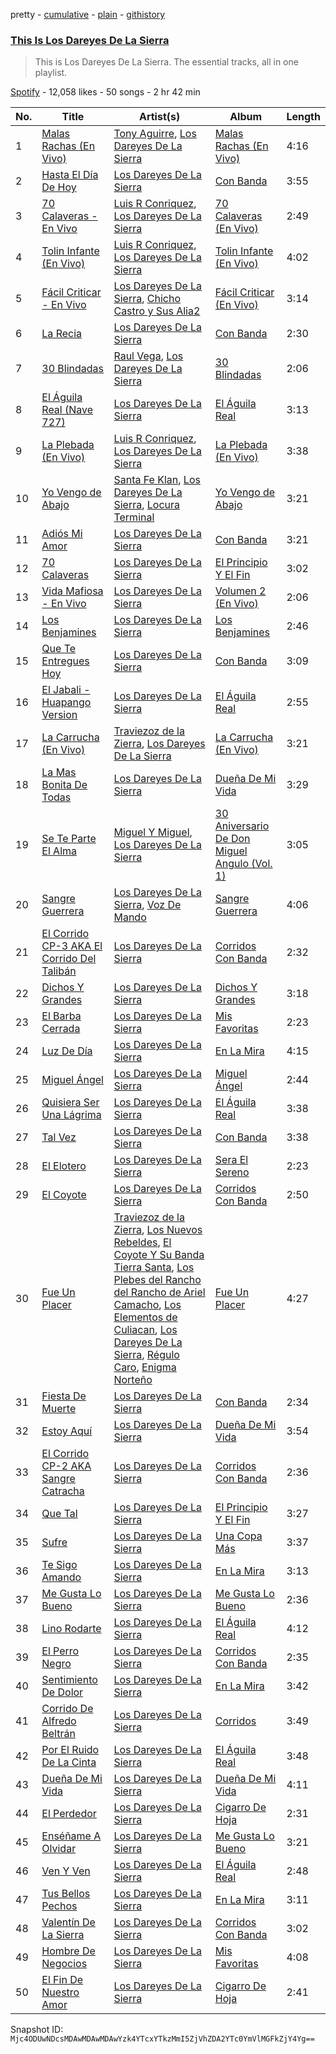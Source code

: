 pretty - [cumulative](/playlists/cumulative/37i9dQZF1DZ06evO180nDR.md) - [plain](/playlists/plain/37i9dQZF1DZ06evO180nDR) - [githistory](https://github.githistory.xyz/mackorone/spotify-playlist-archive/blob/main/playlists/plain/37i9dQZF1DZ06evO180nDR)

### [This Is Los Dareyes De La Sierra](https://open.spotify.com/playlist/37i9dQZF1DZ06evO180nDR)

> This is Los Dareyes De La Sierra\. The essential tracks, all in one playlist.

[Spotify](https://open.spotify.com/user/spotify) - 12,058 likes - 50 songs - 2 hr 42 min

| No. | Title | Artist(s) | Album | Length |
|---|---|---|---|---|
| 1 | [Malas Rachas \(En Vivo\)](https://open.spotify.com/track/3tJgIzFi8JfNNr2SukMISp) | [Tony Aguirre](https://open.spotify.com/artist/6twEaJ9RPRYiCmWapjG8xh), [Los Dareyes De La Sierra](https://open.spotify.com/artist/1ZMJSCQw8DIefcLb1FIpY0) | [Malas Rachas \(En Vivo\)](https://open.spotify.com/album/6RQExWvMa6De96hdwfxdDi) | 4:16 |
| 2 | [Hasta El Día De Hoy](https://open.spotify.com/track/7z5jPeiVTBP7bGNk3AY7dg) | [Los Dareyes De La Sierra](https://open.spotify.com/artist/1ZMJSCQw8DIefcLb1FIpY0) | [Con Banda](https://open.spotify.com/album/27FFh23ETG95tHvD61nGVV) | 3:55 |
| 3 | [70 Calaveras \- En Vivo](https://open.spotify.com/track/0j4NhEUEQiiBtktxF7nEC4) | [Luis R Conriquez](https://open.spotify.com/artist/0pePYDrJGk8gqMRbXrLJC8), [Los Dareyes De La Sierra](https://open.spotify.com/artist/1ZMJSCQw8DIefcLb1FIpY0) | [70 Calaveras \(En Vivo\)](https://open.spotify.com/album/3hp1ptkk30lzRFQwpyjWxe) | 2:49 |
| 4 | [Tolin Infante \(En Vivo\)](https://open.spotify.com/track/3xnxQoLbFAPqVzbZdhf37m) | [Luis R Conriquez](https://open.spotify.com/artist/0pePYDrJGk8gqMRbXrLJC8), [Los Dareyes De La Sierra](https://open.spotify.com/artist/1ZMJSCQw8DIefcLb1FIpY0) | [Tolin Infante \(En Vivo\)](https://open.spotify.com/album/6hNqFGCRdl3xY33GqqHao4) | 4:02 |
| 5 | [Fácil Criticar \- En Vivo](https://open.spotify.com/track/0kT6qpxBfns68h0W6iXH63) | [Los Dareyes De La Sierra](https://open.spotify.com/artist/1ZMJSCQw8DIefcLb1FIpY0), [Chicho Castro y Sus Alia2](https://open.spotify.com/artist/0dc0PZKnH4whnbo7cPKABC) | [Fácil Criticar \(En Vivo\)](https://open.spotify.com/album/6WHyDqtHEbVn9YeJQFYGtl) | 3:14 |
| 6 | [La Recia](https://open.spotify.com/track/5PGbQgXt8bgXceoK3yZvYo) | [Los Dareyes De La Sierra](https://open.spotify.com/artist/1ZMJSCQw8DIefcLb1FIpY0) | [Con Banda](https://open.spotify.com/album/27FFh23ETG95tHvD61nGVV) | 2:30 |
| 7 | [30 Blindadas](https://open.spotify.com/track/1DSEdQdvhbBfXmDkQNZbzf) | [Raul Vega](https://open.spotify.com/artist/3RG6ihKgeBkOsLAPZxoPp9), [Los Dareyes De La Sierra](https://open.spotify.com/artist/1ZMJSCQw8DIefcLb1FIpY0) | [30 Blindadas](https://open.spotify.com/album/6sNLsF2fYslNGiQzb9NfXG) | 2:06 |
| 8 | [El Águila Real \(Nave 727\)](https://open.spotify.com/track/4PoXStxn4GkJUBykmK7WXK) | [Los Dareyes De La Sierra](https://open.spotify.com/artist/1ZMJSCQw8DIefcLb1FIpY0) | [El Águila Real](https://open.spotify.com/album/4Rt8x3lAOEwPN1XxUSWejx) | 3:13 |
| 9 | [La Plebada \(En Vivo\)](https://open.spotify.com/track/0AdIPj093vFCO7t95TWak4) | [Luis R Conriquez](https://open.spotify.com/artist/0pePYDrJGk8gqMRbXrLJC8), [Los Dareyes De La Sierra](https://open.spotify.com/artist/1ZMJSCQw8DIefcLb1FIpY0) | [La Plebada \(En Vivo\)](https://open.spotify.com/album/4XXYvofbCf6KV5ZkHGw7fq) | 3:38 |
| 10 | [Yo Vengo de Abajo](https://open.spotify.com/track/4p353XbLuVSgXlwjhpKjzp) | [Santa Fe Klan](https://open.spotify.com/artist/4tm8CEdm4pkQsEh4jIr9Yp), [Los Dareyes De La Sierra](https://open.spotify.com/artist/1ZMJSCQw8DIefcLb1FIpY0), [Locura Terminal](https://open.spotify.com/artist/6TgsrbRVzTvaXifgu46mjr) | [Yo Vengo de Abajo](https://open.spotify.com/album/1kFr4XGBfsRPrtoNVxnL8m) | 3:21 |
| 11 | [Adiós Mi Amor](https://open.spotify.com/track/1jeCMfIQVMVWToyknhkFvD) | [Los Dareyes De La Sierra](https://open.spotify.com/artist/1ZMJSCQw8DIefcLb1FIpY0) | [Con Banda](https://open.spotify.com/album/27FFh23ETG95tHvD61nGVV) | 3:21 |
| 12 | [70 Calaveras](https://open.spotify.com/track/7ifBr1r11Dt26l4liTr7Ak) | [Los Dareyes De La Sierra](https://open.spotify.com/artist/1ZMJSCQw8DIefcLb1FIpY0) | [El Principio Y El Fin](https://open.spotify.com/album/2FR5MC8QeTPajOyC3XajyH) | 3:02 |
| 13 | [Vida Mafiosa \- En Vivo](https://open.spotify.com/track/4ExcF29Gk312s57yZq5lrI) | [Los Dareyes De La Sierra](https://open.spotify.com/artist/1ZMJSCQw8DIefcLb1FIpY0) | [Volumen 2 \(En Vivo\)](https://open.spotify.com/album/6zDQ8GXYlvtL8o9s0a8Ttz) | 2:06 |
| 14 | [Los Benjamines](https://open.spotify.com/track/5YHQqBnzB1UWcwKoDiFK6b) | [Los Dareyes De La Sierra](https://open.spotify.com/artist/1ZMJSCQw8DIefcLb1FIpY0) | [Los Benjamines](https://open.spotify.com/album/0VEaLh5tBoho0M6BlbGUIa) | 2:46 |
| 15 | [Que Te Entregues Hoy](https://open.spotify.com/track/731TCVcfTO7hbtlx2lJbJo) | [Los Dareyes De La Sierra](https://open.spotify.com/artist/1ZMJSCQw8DIefcLb1FIpY0) | [Con Banda](https://open.spotify.com/album/27FFh23ETG95tHvD61nGVV) | 3:09 |
| 16 | [El Jabali \- Huapango Version](https://open.spotify.com/track/3HztqhFkIjy8Jf48FOKDJJ) | [Los Dareyes De La Sierra](https://open.spotify.com/artist/1ZMJSCQw8DIefcLb1FIpY0) | [El Águila Real](https://open.spotify.com/album/4Rt8x3lAOEwPN1XxUSWejx) | 2:55 |
| 17 | [La Carrucha \(En Vivo\)](https://open.spotify.com/track/7n9KJBLvSgJONM6Ow59fU2) | [Traviezoz de la Zierra](https://open.spotify.com/artist/1tX4Yf64m81Ju9THQiXAzn), [Los Dareyes De La Sierra](https://open.spotify.com/artist/1ZMJSCQw8DIefcLb1FIpY0) | [La Carrucha \(En Vivo\)](https://open.spotify.com/album/2vI8Aflm0jIOqszgQuGaTG) | 3:21 |
| 18 | [La Mas Bonita De Todas](https://open.spotify.com/track/4cFSwcJFUiOQJckhkEvSEn) | [Los Dareyes De La Sierra](https://open.spotify.com/artist/1ZMJSCQw8DIefcLb1FIpY0) | [Dueña De Mi Vida](https://open.spotify.com/album/6f5nr9l9CD2OJYgPPKAWxS) | 3:29 |
| 19 | [Se Te Parte El Alma](https://open.spotify.com/track/6FX1hxjdmuLR4xYalLhZkZ) | [Miguel Y Miguel](https://open.spotify.com/artist/7fmQXLCgx5q0vkGArvS6mm), [Los Dareyes De La Sierra](https://open.spotify.com/artist/1ZMJSCQw8DIefcLb1FIpY0) | [30 Aniversario De Don Miguel Angulo \(Vol\. 1\)](https://open.spotify.com/album/3iEu46MqpFlCcSBGO410nu) | 3:05 |
| 20 | [Sangre Guerrera](https://open.spotify.com/track/54xui38HClfOPGWvn5ihxN) | [Los Dareyes De La Sierra](https://open.spotify.com/artist/1ZMJSCQw8DIefcLb1FIpY0), [Voz De Mando](https://open.spotify.com/artist/5sLCZx5RvQ1Cv6kguDLCLx) | [Sangre Guerrera](https://open.spotify.com/album/6NmdqOtyUIY4ZuMMf8d0kR) | 4:06 |
| 21 | [El Corrido CP\-3 AKA El Corrido Del Talibán](https://open.spotify.com/track/1WTnFa5oFYInFV4aX3sHpv) | [Los Dareyes De La Sierra](https://open.spotify.com/artist/1ZMJSCQw8DIefcLb1FIpY0) | [Corridos Con Banda](https://open.spotify.com/album/6t0RoJRFAW9eiZsrkVRUGQ) | 2:32 |
| 22 | [Dichos Y Grandes](https://open.spotify.com/track/6N9UZ5TbSrs9V6RGa9uv2V) | [Los Dareyes De La Sierra](https://open.spotify.com/artist/1ZMJSCQw8DIefcLb1FIpY0) | [Dichos Y Grandes](https://open.spotify.com/album/7p1p2zwwgFzmuky82s7URf) | 3:18 |
| 23 | [El Barba Cerrada](https://open.spotify.com/track/3yPy39fL0VgdCflXgbJZjc) | [Los Dareyes De La Sierra](https://open.spotify.com/artist/1ZMJSCQw8DIefcLb1FIpY0) | [Mis Favoritas](https://open.spotify.com/album/3U8i98qh9vg0OzxkQsV0dd) | 2:23 |
| 24 | [Luz De Día](https://open.spotify.com/track/0gv3VPyYaR5lxtpkgJayKD) | [Los Dareyes De La Sierra](https://open.spotify.com/artist/1ZMJSCQw8DIefcLb1FIpY0) | [En La Mira](https://open.spotify.com/album/3rZ0PIGZtHCSSaBKZPYJAa) | 4:15 |
| 25 | [Miguel Ángel](https://open.spotify.com/track/3GwaJCRZYlQWDASiqQt8O1) | [Los Dareyes De La Sierra](https://open.spotify.com/artist/1ZMJSCQw8DIefcLb1FIpY0) | [Miguel Ángel](https://open.spotify.com/album/0XiTVbx22tB1hJMZiH0QX6) | 2:44 |
| 26 | [Quisiera Ser Una Lágrima](https://open.spotify.com/track/09xNyMggKDROc4TYPjiUog) | [Los Dareyes De La Sierra](https://open.spotify.com/artist/1ZMJSCQw8DIefcLb1FIpY0) | [El Águila Real](https://open.spotify.com/album/4Rt8x3lAOEwPN1XxUSWejx) | 3:38 |
| 27 | [Tal Vez](https://open.spotify.com/track/04zj4lyENfdiH3Snca3SoM) | [Los Dareyes De La Sierra](https://open.spotify.com/artist/1ZMJSCQw8DIefcLb1FIpY0) | [Con Banda](https://open.spotify.com/album/27FFh23ETG95tHvD61nGVV) | 3:38 |
| 28 | [El Elotero](https://open.spotify.com/track/09BwZJMN17PDjpxBnijjyt) | [Los Dareyes De La Sierra](https://open.spotify.com/artist/1ZMJSCQw8DIefcLb1FIpY0) | [Sera El Sereno](https://open.spotify.com/album/0eDXG5ZGSYinyo2f91s48L) | 2:23 |
| 29 | [El Coyote](https://open.spotify.com/track/6bkpFoadpQOmcFE2xC5Rfs) | [Los Dareyes De La Sierra](https://open.spotify.com/artist/1ZMJSCQw8DIefcLb1FIpY0) | [Corridos Con Banda](https://open.spotify.com/album/6t0RoJRFAW9eiZsrkVRUGQ) | 2:50 |
| 30 | [Fue Un Placer](https://open.spotify.com/track/1xbJgNrATP9zyCKiM3o6NW) | [Traviezoz de la Zierra](https://open.spotify.com/artist/1tX4Yf64m81Ju9THQiXAzn), [Los Nuevos Rebeldes](https://open.spotify.com/artist/3OFZZxPrO2uYjDVglqTwEr), [El Coyote Y Su Banda Tierra Santa](https://open.spotify.com/artist/7sQ3Q6yYyg0SdpEezJN8UT), [Los Plebes del Rancho del Rancho de Ariel Camacho](https://open.spotify.com/artist/1C73c6IIUrIhfwPU8YGoBq), [Los Elementos de Culiacan](https://open.spotify.com/artist/21Plz7ujtVKM3kx6zX4eNq), [Los Dareyes De La Sierra](https://open.spotify.com/artist/1ZMJSCQw8DIefcLb1FIpY0), [Régulo Caro](https://open.spotify.com/artist/0YRwUbRxrawmnBdixwJi5W), [Enigma Norteño](https://open.spotify.com/artist/3441uYrkzgTWwjXLd13R0U) | [Fue Un Placer](https://open.spotify.com/album/39dU0zdn3mhDzE8O3mhzqZ) | 4:27 |
| 31 | [Fiesta De Muerte](https://open.spotify.com/track/6WujLvXd1gEMMGB0nKIlTU) | [Los Dareyes De La Sierra](https://open.spotify.com/artist/1ZMJSCQw8DIefcLb1FIpY0) | [Con Banda](https://open.spotify.com/album/27FFh23ETG95tHvD61nGVV) | 2:34 |
| 32 | [Estoy Aquí](https://open.spotify.com/track/4VKn45HqiDSTZEzCTVEUst) | [Los Dareyes De La Sierra](https://open.spotify.com/artist/1ZMJSCQw8DIefcLb1FIpY0) | [Dueña De Mi Vida](https://open.spotify.com/album/6f5nr9l9CD2OJYgPPKAWxS) | 3:54 |
| 33 | [El Corrido CP\-2 AKA Sangre Catracha](https://open.spotify.com/track/35ZMfACFuEBKzd1q3DpBof) | [Los Dareyes De La Sierra](https://open.spotify.com/artist/1ZMJSCQw8DIefcLb1FIpY0) | [Corridos Con Banda](https://open.spotify.com/album/6t0RoJRFAW9eiZsrkVRUGQ) | 2:36 |
| 34 | [Que Tal](https://open.spotify.com/track/43BJCb62Swe69FRBEZygFm) | [Los Dareyes De La Sierra](https://open.spotify.com/artist/1ZMJSCQw8DIefcLb1FIpY0) | [El Principio Y El Fin](https://open.spotify.com/album/2FR5MC8QeTPajOyC3XajyH) | 3:27 |
| 35 | [Sufre](https://open.spotify.com/track/74LtuBm6ipOrFDEjjga89B) | [Los Dareyes De La Sierra](https://open.spotify.com/artist/1ZMJSCQw8DIefcLb1FIpY0) | [Una Copa Más](https://open.spotify.com/album/2dsHCn8CYHtty5dM26h0oI) | 3:37 |
| 36 | [Te Sigo Amando](https://open.spotify.com/track/2ANfavJamie4MUFZKMPbuf) | [Los Dareyes De La Sierra](https://open.spotify.com/artist/1ZMJSCQw8DIefcLb1FIpY0) | [En La Mira](https://open.spotify.com/album/3rZ0PIGZtHCSSaBKZPYJAa) | 3:13 |
| 37 | [Me Gusta Lo Bueno](https://open.spotify.com/track/12TqOAQIhqchko6cjE91Mh) | [Los Dareyes De La Sierra](https://open.spotify.com/artist/1ZMJSCQw8DIefcLb1FIpY0) | [Me Gusta Lo Bueno](https://open.spotify.com/album/7zIVogafUn2oW899iQmGMI) | 2:36 |
| 38 | [Lino Rodarte](https://open.spotify.com/track/6X76twkIP8C6Vc7UtBWFBf) | [Los Dareyes De La Sierra](https://open.spotify.com/artist/1ZMJSCQw8DIefcLb1FIpY0) | [El Águila Real](https://open.spotify.com/album/4Rt8x3lAOEwPN1XxUSWejx) | 4:12 |
| 39 | [El Perro Negro](https://open.spotify.com/track/1rP90VhA9IlyqfJGOHuRX1) | [Los Dareyes De La Sierra](https://open.spotify.com/artist/1ZMJSCQw8DIefcLb1FIpY0) | [Corridos Con Banda](https://open.spotify.com/album/6t0RoJRFAW9eiZsrkVRUGQ) | 2:35 |
| 40 | [Sentimiento De Dolor](https://open.spotify.com/track/7z1YWymBM7ZnzN8ewUFQ7B) | [Los Dareyes De La Sierra](https://open.spotify.com/artist/1ZMJSCQw8DIefcLb1FIpY0) | [En La Mira](https://open.spotify.com/album/3rZ0PIGZtHCSSaBKZPYJAa) | 3:42 |
| 41 | [Corrido De Alfredo Beltrán](https://open.spotify.com/track/5LS2EZZyM9whD8b8Bl5elA) | [Los Dareyes De La Sierra](https://open.spotify.com/artist/1ZMJSCQw8DIefcLb1FIpY0) | [Corridos](https://open.spotify.com/album/4n37w7mhMm0i77CimGTgt0) | 3:49 |
| 42 | [Por El Ruido De La Cinta](https://open.spotify.com/track/65jYeBXlXAbre1TP6XORAy) | [Los Dareyes De La Sierra](https://open.spotify.com/artist/1ZMJSCQw8DIefcLb1FIpY0) | [El Águila Real](https://open.spotify.com/album/4Rt8x3lAOEwPN1XxUSWejx) | 3:48 |
| 43 | [Dueña De Mi Vida](https://open.spotify.com/track/1aZ6Zxjsohp85AEUPhJkCm) | [Los Dareyes De La Sierra](https://open.spotify.com/artist/1ZMJSCQw8DIefcLb1FIpY0) | [Dueña De Mi Vida](https://open.spotify.com/album/6f5nr9l9CD2OJYgPPKAWxS) | 4:11 |
| 44 | [El Perdedor](https://open.spotify.com/track/2rtYAvcfMLss6hzOYObwyp) | [Los Dareyes De La Sierra](https://open.spotify.com/artist/1ZMJSCQw8DIefcLb1FIpY0) | [Cigarro De Hoja](https://open.spotify.com/album/6OewxwFeK5w70J6oFhi0no) | 2:31 |
| 45 | [Enséñame A Olvidar](https://open.spotify.com/track/7J2YIWWQlNCz1MLXpdPUwV) | [Los Dareyes De La Sierra](https://open.spotify.com/artist/1ZMJSCQw8DIefcLb1FIpY0) | [Me Gusta Lo Bueno](https://open.spotify.com/album/7zIVogafUn2oW899iQmGMI) | 3:21 |
| 46 | [Ven Y Ven](https://open.spotify.com/track/4CP1GpmLYMSnrdlFT5AQuy) | [Los Dareyes De La Sierra](https://open.spotify.com/artist/1ZMJSCQw8DIefcLb1FIpY0) | [El Águila Real](https://open.spotify.com/album/4Rt8x3lAOEwPN1XxUSWejx) | 2:48 |
| 47 | [Tus Bellos Pechos](https://open.spotify.com/track/5YdYw9nugSQSFsTVrHTWAN) | [Los Dareyes De La Sierra](https://open.spotify.com/artist/1ZMJSCQw8DIefcLb1FIpY0) | [En La Mira](https://open.spotify.com/album/3rZ0PIGZtHCSSaBKZPYJAa) | 3:11 |
| 48 | [Valentín De La Sierra](https://open.spotify.com/track/2xu5deA14965VAfplcEtQ3) | [Los Dareyes De La Sierra](https://open.spotify.com/artist/1ZMJSCQw8DIefcLb1FIpY0) | [Corridos Con Banda](https://open.spotify.com/album/6t0RoJRFAW9eiZsrkVRUGQ) | 3:02 |
| 49 | [Hombre De Negocios](https://open.spotify.com/track/465XYz4eYfKiSQD1EFMc5J) | [Los Dareyes De La Sierra](https://open.spotify.com/artist/1ZMJSCQw8DIefcLb1FIpY0) | [Mis Favoritas](https://open.spotify.com/album/3U8i98qh9vg0OzxkQsV0dd) | 4:08 |
| 50 | [El Fin De Nuestro Amor](https://open.spotify.com/track/5IsKvVrgXiO6QEbETwik9X) | [Los Dareyes De La Sierra](https://open.spotify.com/artist/1ZMJSCQw8DIefcLb1FIpY0) | [Cigarro De Hoja](https://open.spotify.com/album/6OewxwFeK5w70J6oFhi0no) | 2:41 |

Snapshot ID: `Mjc4ODUwNDcsMDAwMDAwMDAwYzk4YTcxYTkzMmI5ZjVhZDA2YTc0YmVlMGFkZjY4Yg==`
